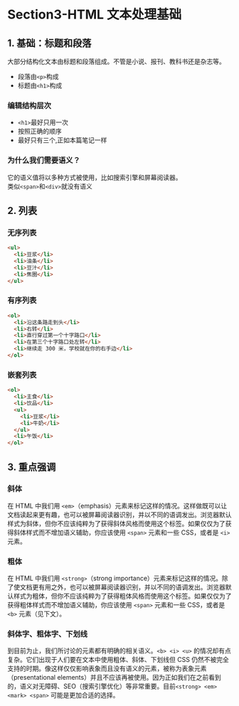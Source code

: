 # Section3-HTML 文本处理基础

## 1. 基础：标题和段落

大部分结构化文本由标题和段落组成。不管是小说、报刊、教科书还是杂志等。

- 段落由`<p>`构成
- 标题由`<h1>`构成

### 编辑结构层次

- `<h1>`最好只用一次
- 按照正确的顺序
- 最好只有三个,正如本篇笔记一样

### 为什么我们需要语义？

它的语义值将以多种方式被使用，比如搜索引擎和屏幕阅读器。  
类似`<span>`和`<div>`就没有语义

## 2. 列表

### 无序列表

```html
<ul>
  <li>豆浆</li>
  <li>油条</li>
  <li>豆汁</li>
  <li>焦圈</li>
</ul>
```

### 有序列表

```html
<ol>
  <li>沿这条路走到头</li>
  <li>右转</li>
  <li>直行穿过第一个十字路口</li>
  <li>在第三个十字路口处左转</li>
  <li>继续走 300 米，学校就在你的右手边</li>
</ol>
```

### 嵌套列表

```html
<ol>
  <li>主食</li>
  <li>饮品</li>
  <ul>
    <li>豆浆</li>
    <li>牛奶</li>
  </ul>
  <li>午饭</li>
</ol>
```

## 3. 重点强调

### 斜体

在 HTML 中我们用 `<em>`（emphasis）元素来标记这样的情况。这样做既可以让文档读起来更有趣，也可以被屏幕阅读器识别，并以不同的语调发出。浏览器默认样式为斜体，但你不应该纯粹为了获得斜体风格而使用这个标签。如果仅仅为了获得斜体样式而不增加语义辅助，你应该使用 `<span>` 元素和一些 CSS，或者是 `<i>` 元素。

### 粗体

在 HTML 中我们用 `<strong>`（strong importance）元素来标记这样的情况。除了使文档更有用之外，也可以被屏幕阅读器识别，并以不同的语调发出。浏览器默认样式为粗体，但你不应该纯粹为了获得粗体风格而使用这个标签。如果仅仅为了获得粗体样式而不增加语义辅助，你应该使用 `<span>` 元素和一些 CSS，或者是 `<b>` 元素（见下文）。

### 斜体字、粗体字、下划线

到目前为止，我们所讨论的元素都有明确的相关语义。`<b> <i> <u>` 的情况却有点复杂。它们出现于人们要在文本中使用粗体、斜体、下划线但 CSS 仍然不被完全支持的时期。像这样仅仅影响表象而且没有语义的元素，被称为表象元素（presentational elements）并且不应该再被使用。因为正如我们在之前看到的，语义对无障碍、SEO（搜索引擎优化）等非常重要。目前`<strong> <em> <mark> <span>` 可能是更加合适的选择。
